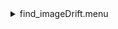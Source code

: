<details>
<summary>find_imageDrift.menu</summary>

<blockquote>

<details>
<summary>find_imageDrift.cbk</summary>

<blockquote>

``` ND_IN.rcp ```
<details>
<summary>1083_imageDrift.rcp</summary>

<blockquote>

``` SHUT	OUT ```
``` O1 62.75 ```
``` DATA	TCAM	BOTH	1083.00	4 ```
``` O1 60 ```
``` DATA	TCAM	BOTH	1083.00	4 ```
``` O1 55 ```
``` DATA	TCAM	BOTH	1083.00	4 ```
``` O1 50 ```
``` DATA	TCAM	BOTH	1083.00	4 ```
``` O1 45 ```
``` DATA	TCAM	BOTH	1083.00	4 ```
``` O1 40 ```
``` DATA	TCAM	BOTH	1083.00	4 ```
``` O1 35 ```
``` DATA	TCAM	BOTH	1083.00	4 ```
``` O1 30 ```
``` DATA	TCAM	BOTH	1083.00	4 ```
``` O1 25 ```
``` DATA	TCAM	BOTH	1083.00	4 ```
``` O1 20 ```
``` DATA	TCAM	BOTH	1083.00	4 ```
``` O1 15 ```
``` DATA	TCAM	BOTH	1083.00	4 ```
``` O1 10 ```
``` DATA	TCAM	BOTH	1083.00	4 ```
``` O1 5 ```
``` DATA	TCAM	BOTH	1083.00	4 ```
``` O1 0 ```
``` SHUT IN ```

</blockquote></details>
<details>
<summary>ND_OUT.rcp</summary>

<blockquote>

``` ND OUT ```

</blockquote></details>

</blockquote></details>

</blockquote></details>
